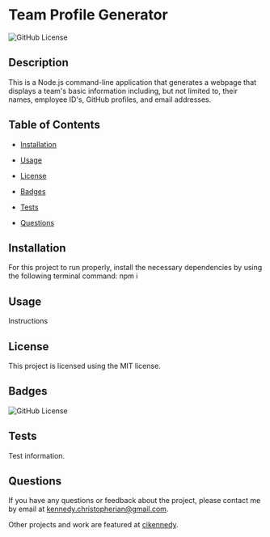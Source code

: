 # Team Profile Generator
  ![GitHub License](https://img.shields.io/badge/license-MIT-yellow.svg)

  ## Description

  This is a Node.js command-line application that generates a webpage that displays a team's  basic information including, but not limited to, their names, employee ID's, GitHub profiles, and email addresses. 

  ## Table of Contents

  * [Installation](#installation)

  * [Usage](#usage)
  
  * [License](#license)

  * [Badges](#badges)

  * [Tests](#tests)

  * [Questions](#questions)

  ## Installation

  For this project to run properly, install the necessary dependencies by using the following terminal command: npm i

  ## Usage

  Instructions

  ## License

  This project is licensed using the MIT license.

  ## Badges

  ![GitHub License](https://img.shields.io/badge/license-MIT-yellow.svg)


  ## Tests

  Test information. 

  ## Questions

  If you have any questions or feedback about the project, please contact me by email at [kennedy.christopherian@gmail.com](mailto:kennedy.christopherian@gmail.com). 

  Other projects and work are featured at [cikennedy](https://github.com/cikennedy).


